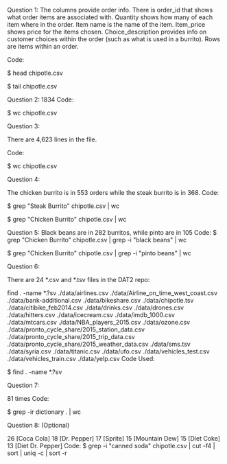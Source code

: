 Question 1:
The columns provide order info. There is order_id that shows what order items are associated with. Quantity shows how many of each item where in the order. Item name is the name of the item. Item_price shows price for the items chosen. Choice_description provides info on customer choices within the order (such as what is used in a burrito). 
Rows are items within an order. 


Code:

$ head chipotle.csv

$ tail chipotle.csv

Question 2:
1834
Code:

$ wc chipotle.csv

Question 3:

There are 4,623 lines in the file.

Code:

$ wc chipotle.csv

Question 4:

The chicken burrito is in 553 orders while the steak burrito is in 368.
Code:

$ grep "Steak Burrito" chipotle.csv | wc

$ grep "Chicken Burrito" chipotle.csv | wc

Question 5:
Black beans are in 282 burritos, while pinto are in 105
Code:
$ grep "Chicken Burrito" chipotle.csv | grep -i "black beans" | wc

$ grep "Chicken Burrito" chipotle.csv | grep -i "pinto beans" | wc


Question 6:

There are 24 *.csv and *.tsv files in the DAT2 repo:

find . -name *.?sv
./data/airlines.csv
./data/Airline_on_time_west_coast.csv
./data/bank-additional.csv
./data/bikeshare.csv
./data/chipotle.tsv
./data/citibike_feb2014.csv
./data/drinks.csv
./data/drones.csv
./data/hitters.csv
./data/icecream.csv
./data/imdb_1000.csv
./data/mtcars.csv
./data/NBA_players_2015.csv
./data/ozone.csv
./data/pronto_cycle_share/2015_station_data.csv
./data/pronto_cycle_share/2015_trip_data.csv
./data/pronto_cycle_share/2015_weather_data.csv
./data/sms.tsv
./data/syria.csv
./data/titanic.csv
./data/ufo.csv
./data/vehicles_test.csv
./data/vehicles_train.csv
./data/yelp.csv Code Used:

$ find . -name *.?sv

Question 7:

81 times
Code:

$ grep -ir dictionary . | wc

Question 8: (Optional)

26 [Coca Cola]
     18 [Dr. Pepper]
     17 [Sprite]
     15 [Mountain Dew]
     15 [Diet Coke]
     13 [Diet Dr. Pepper]
Code:
$ grep -i "canned soda" chipotle.csv | cut -f4 | sort | uniq -c | sort -r
